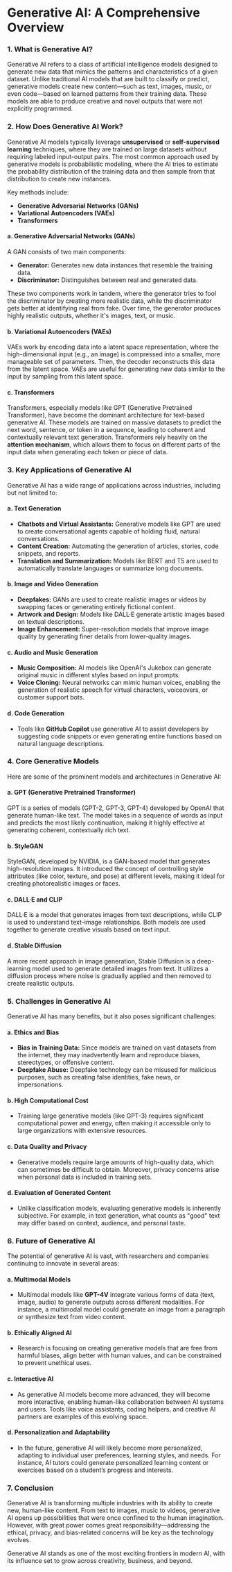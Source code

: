 # Generative AI: A Comprehensive Overview

### 1. **What is Generative AI?**

Generative AI refers to a class of artificial intelligence models designed to generate new data that mimics the patterns and characteristics of a given dataset. Unlike traditional AI models that are built to classify or predict, generative models create new content—such as text, images, music, or even code—based on learned patterns from their training data. These models are able to produce creative and novel outputs that were not explicitly programmed.

### 2. **How Does Generative AI Work?**

Generative AI models typically leverage **unsupervised** or **self-supervised learning** techniques, where they are trained on large datasets without requiring labeled input-output pairs. The most common approach used by generative models is probabilistic modeling, where the AI tries to estimate the probability distribution of the training data and then sample from that distribution to create new instances.

Key methods include:

- **Generative Adversarial Networks (GANs)**
- **Variational Autoencoders (VAEs)**
- **Transformers**

#### a. **Generative Adversarial Networks (GANs)**

A GAN consists of two main components:
   - **Generator:** Generates new data instances that resemble the training data.
   - **Discriminator:** Distinguishes between real and generated data.

These two components work in tandem, where the generator tries to fool the discriminator by creating more realistic data, while the discriminator gets better at identifying real from fake. Over time, the generator produces highly realistic outputs, whether it's images, text, or music.

#### b. **Variational Autoencoders (VAEs)**

VAEs work by encoding data into a latent space representation, where the high-dimensional input (e.g., an image) is compressed into a smaller, more manageable set of parameters. Then, the decoder reconstructs this data from the latent space. VAEs are useful for generating new data similar to the input by sampling from this latent space.

#### c. **Transformers**

Transformers, especially models like GPT (Generative Pretrained Transformer), have become the dominant architecture for text-based generative AI. These models are trained on massive datasets to predict the next word, sentence, or token in a sequence, leading to coherent and contextually relevant text generation. Transformers rely heavily on the **attention mechanism**, which allows them to focus on different parts of the input data when generating each token or piece of data.

### 3. **Key Applications of Generative AI**

Generative AI has a wide range of applications across industries, including but not limited to:

#### a. **Text Generation**
   - **Chatbots and Virtual Assistants:** Generative models like GPT are used to create conversational agents capable of holding fluid, natural conversations.
   - **Content Creation:** Automating the generation of articles, stories, code snippets, and reports.
   - **Translation and Summarization:** Models like BERT and T5 are used to automatically translate languages or summarize long documents.

#### b. **Image and Video Generation**
   - **Deepfakes:** GANs are used to create realistic images or videos by swapping faces or generating entirely fictional content.
   - **Artwork and Design:** Models like DALL·E generate artistic images based on textual descriptions.
   - **Image Enhancement:** Super-resolution models that improve image quality by generating finer details from lower-quality images.

#### c. **Audio and Music Generation**
   - **Music Composition:** AI models like OpenAI's Jukebox can generate original music in different styles based on input prompts.
   - **Voice Cloning:** Neural networks can mimic human voices, enabling the generation of realistic speech for virtual characters, voiceovers, or customer support bots.

#### d. **Code Generation**
   - Tools like **GitHub Copilot** use generative AI to assist developers by suggesting code snippets or even generating entire functions based on natural language descriptions.

### 4. **Core Generative Models**

Here are some of the prominent models and architectures in Generative AI:

#### a. **GPT (Generative Pretrained Transformer)**
GPT is a series of models (GPT-2, GPT-3, GPT-4) developed by OpenAI that generate human-like text. The model takes in a sequence of words as input and predicts the most likely continuation, making it highly effective at generating coherent, contextually rich text.

#### b. **StyleGAN**
StyleGAN, developed by NVIDIA, is a GAN-based model that generates high-resolution images. It introduced the concept of controlling style attributes (like color, texture, and pose) at different levels, making it ideal for creating photorealistic images or faces.

#### c. **DALL·E and CLIP**
DALL·E is a model that generates images from text descriptions, while CLIP is used to understand text-image relationships. Both models are used together to generate creative visuals based on text input.

#### d. **Stable Diffusion**
A more recent approach in image generation, Stable Diffusion is a deep-learning model used to generate detailed images from text. It utilizes a diffusion process where noise is gradually applied and then removed to create realistic outputs.

### 5. **Challenges in Generative AI**

Generative AI has many benefits, but it also poses significant challenges:

#### a. **Ethics and Bias**
   - **Bias in Training Data:** Since models are trained on vast datasets from the internet, they may inadvertently learn and reproduce biases, stereotypes, or offensive content.
   - **Deepfake Abuse:** Deepfake technology can be misused for malicious purposes, such as creating false identities, fake news, or impersonations.

#### b. **High Computational Cost**
   - Training large generative models (like GPT-3) requires significant computational power and energy, often making it accessible only to large organizations with extensive resources.

#### c. **Data Quality and Privacy**
   - Generative models require large amounts of high-quality data, which can sometimes be difficult to obtain. Moreover, privacy concerns arise when personal data is included in training sets.

#### d. **Evaluation of Generated Content**
   - Unlike classification models, evaluating generative models is inherently subjective. For example, in text generation, what counts as "good" text may differ based on context, audience, and personal taste.

### 6. **Future of Generative AI**

The potential of generative AI is vast, with researchers and companies continuing to innovate in several areas:

#### a. **Multimodal Models**
   - Multimodal models like **GPT-4V** integrate various forms of data (text, image, audio) to generate outputs across different modalities. For instance, a multimodal model could generate an image from a paragraph or synthesize text from video content.

#### b. **Ethically Aligned AI**
   - Research is focusing on creating generative models that are free from harmful biases, align better with human values, and can be constrained to prevent unethical uses.

#### c. **Interactive AI**
   - As generative AI models become more advanced, they will become more interactive, enabling human-like collaboration between AI systems and users. Tools like voice assistants, coding helpers, and creative AI partners are examples of this evolving space.

#### d. **Personalization and Adaptability**
   - In the future, generative AI will likely become more personalized, adapting to individual user preferences, learning styles, and needs. For instance, AI tutors could generate personalized learning content or exercises based on a student’s progress and interests.

### 7. **Conclusion**

Generative AI is transforming multiple industries with its ability to create new, human-like content. From text to images, music to videos, generative AI opens up possibilities that were once confined to the human imagination. However, with great power comes great responsibility—addressing the ethical, privacy, and bias-related concerns will be key as the technology evolves.

Generative AI stands as one of the most exciting frontiers in modern AI, with its influence set to grow across creativity, business, and beyond.